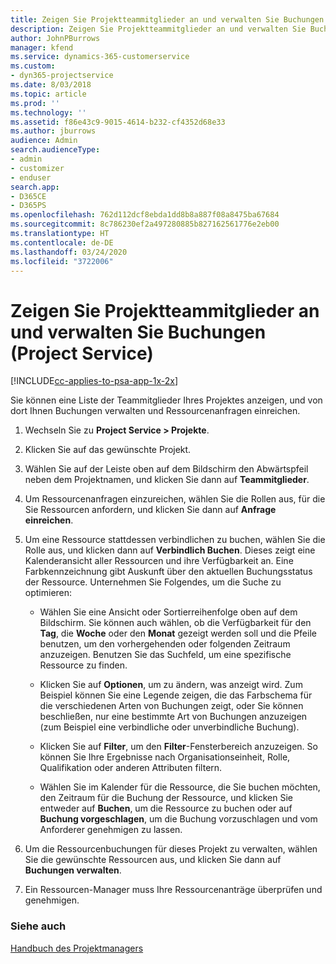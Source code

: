 ```yaml
---
title: Zeigen Sie Projektteammitglieder an und verwalten Sie Buchungen
description: Zeigen Sie Projektteammitglieder an und verwalten Sie Buchungen (Project Service)
author: JohnPBurrows
manager: kfend
ms.service: dynamics-365-customerservice
ms.custom:
- dyn365-projectservice
ms.date: 8/03/2018
ms.topic: article
ms.prod: ''
ms.technology: ''
ms.assetid: f86e43c9-9015-4614-b232-cf4352d68e33
ms.author: jburrows
audience: Admin
search.audienceType:
- admin
- customizer
- enduser
search.app:
- D365CE
- D365PS
ms.openlocfilehash: 762d112dcf8ebda1dd8b8a887f08a8475ba67684
ms.sourcegitcommit: 8c786230ef2a497280885b827162561776e2eb00
ms.translationtype: HT
ms.contentlocale: de-DE
ms.lasthandoff: 03/24/2020
ms.locfileid: "3722006"
---
```

# <a name="view-project-team-members-and-manage-bookings-project-service"></a>Zeigen Sie Projektteammitglieder an und verwalten Sie Buchungen (Project Service)

[!INCLUDE[cc-applies-to-psa-app-1x-2x](../includes/cc-applies-to-psa-app-1x-2x.md)]

Sie können eine Liste der Teammitglieder Ihres Projektes anzeigen, und von dort Ihnen Buchungen verwalten und Ressourcenanfragen einreichen.  
  
1.  Wechseln Sie zu **Project Service > Projekte**.  
  
2.  Klicken Sie auf das gewünschte Projekt.  
  
3.  Wählen Sie auf der Leiste oben auf dem Bildschirm den Abwärtspfeil neben dem Projektnamen, und klicken Sie dann auf **Teammitglieder**.  
  
4.  Um Ressourcenanfragen einzureichen, wählen Sie die Rollen aus, für die Sie Ressourcen anfordern, und klicken Sie dann auf **Anfrage einreichen**.  
  
5.  Um eine Ressource stattdessen verbindlichen zu buchen, wählen Sie die Rolle aus, und klicken dann auf **Verbindlich Buchen**. Dieses zeigt eine Kalenderansicht aller Ressourcen und ihre Verfügbarkeit an. Eine Farbkennzeichnung gibt Auskunft über den aktuellen Buchungsstatus der Ressource. Unternehmen Sie Folgendes, um die Suche zu optimieren:  
  
    -   Wählen Sie eine Ansicht oder Sortierreihenfolge oben auf dem Bildschirm. Sie können auch wählen, ob die Verfügbarkeit für den **Tag**, die **Woche** oder den **Monat** gezeigt werden soll und die Pfeile benutzen, um den vorhergehenden oder folgenden Zeitraum anzuzeigen. Benutzen Sie das Suchfeld, um eine spezifische Ressource zu finden.  
  
    -   Klicken Sie auf **Optionen**, um zu ändern, was anzeigt wird. Zum Beispiel können Sie eine Legende zeigen, die das Farbschema für die verschiedenen Arten von Buchungen zeigt, oder Sie können beschließen, nur eine bestimmte Art von Buchungen anzuzeigen (zum Beispiel eine verbindliche oder unverbindliche Buchung).  
  
    -   Klicken Sie auf **Filter**, um den **Filter**-Fensterbereich anzuzeigen. So können Sie Ihre Ergebnisse nach Organisationseinheit, Rolle, Qualifikation oder anderen Attributen filtern.  
  
    -   Wählen Sie im Kalender für die Ressource, die Sie buchen möchten, den Zeitraum für die Buchung der Ressource, und klicken Sie entweder auf **Buchen**, um die Ressource zu buchen oder auf **Buchung vorgeschlagen**, um die Buchung vorzuschlagen und vom Anforderer genehmigen zu lassen.  
  
6.  Um die Ressourcenbuchungen für dieses Projekt zu verwalten, wählen Sie die gewünschte Ressourcen aus, und klicken Sie dann auf **Buchungen verwalten**.  
  
7.  Ein Ressourcen-Manager muss Ihre Ressourcenanträge überprüfen und genehmigen.  
  
### <a name="see-also"></a>Siehe auch  
 [Handbuch des Projektmanagers](../project-service/project-manager-guide.md)
